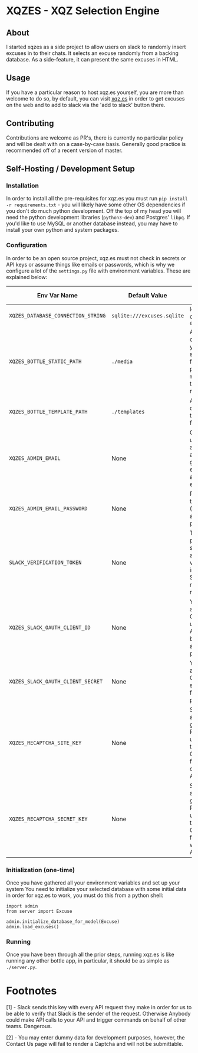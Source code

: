 # XQZES - XQZ Selection Engine

## About
I started xqzes as a side project to allow users on
slack to randomly insert excuses in to their chats.
It selects an excuse randomly from a backing database.
As a side-feature, it can present the same excuses in HTML.

## Usage
If you have a particular reason to host xqz.es yourself, you
are more than welcome to do so, by default, you can visit
[xqz.es](https://xqz.es/) in order to get excuses on the web
and to add to slack via the 'add to slack' button there.

## Contributing
Contributions are welcome as PR's, there is currently
no particular policy and will be dealt with on a case-by-case
basis. Generally good practice is recommended off of a recent
version of master.

## Self-Hosting / Development Setup
### Installation
In order to install all the pre-requisites for xqz.es you must run
`pip install -r requirements.txt` - you will likely have some other
OS dependencies if you don't do much python development. Off
the top of my head you will need the python development libraries
(`python3-dev`) and Postgres' `libpq`. If you'd like to use
MySQL or another database instead, you may have to install your own
python and system packages.

### Configuration
In order to be an open source project, xqz.es must not check in
secrets or API keys or assume things like emails or passwords,
which is why we configure a lot of the `settings.py` file with
environment variables. These are explained below:

| Env Var Name | Default Value | Value description |
| --- | --- | ------- |
|`XQZES_DATABASE_CONNECTION_STRING`|`sqlite:///excuses.sqlite`|local sqlite file called `excuses.sqlite`|SQLAlchemy connection url, see SQLAlchemy documentation [here](http://docs.sqlalchemy.org/en/latest/core/engines.html#database-urls)|
|`XQZES_BOTTLE_STATIC_PATH`|`./media`|Absolute path on system to your static/media files. I.e: full path to the `media` folder at this project's root.'|
|`XQZES_BOTTLE_TEMPLATE_PATH`|`./templates`|Absolute path on system to the `templates` folder.|
|`XQZES_ADMIN_EMAIL`|None|Gmail address used to send and receive application generated emails as well as the contact email|
|`XQZES_ADMIN_EMAIL_PASSWORD`|None|Password for that address (Use Gmail app-specific passwords)|
|`SLACK_VERIFICATION_TOKEN`|None|The token provided by slack that allows us to verify that it is indeed your Slack app making an API request.[1]|
|`XQZES_SLACK_OAUTH_CLIENT_ID`|None|Your applications OAuth client id, used for the Add to Slack button as well as the OAuth process.|
|`XQZES_SLACK_OAUTH_CLIENT_SECRET`|None|Your applications OAuth client secret, used for the OAuth process.|
|`XQZES_RECAPTCHA_SITE_KEY`|None|Site key to access google's Recaptcha API, used currently to protect the Contact Us form. Can be obtained [here](https://www.google.com/recaptcha/). Also see[2]|
|`XQZES_RECAPTCHA_SECRET_KEY`|None|Site key to access google's Recaptcha API, used currently to protect the Contact Us form. Obtained with Site key. Also see [2]|

### Initialization (one-time)
Once you have gathered all your environment variables and set up
your system
You need to initialize your selected database with some initial data
in order for xqz.es to work, you must do this from a python shell:
```
import admin
from server import Excuse

admin.initialize_database_for_model(Excuse)
admin.load_excuses()
```

### Running
Once you have been through all the prior steps, running
xqz.es is like running any other bottle app, in particular,
it should be as simple as `./server.py`.


# Footnotes
[1] - Slack sends this key with every API request they make in order for us to
 be able to verify that Slack is the sender of the request. Otherwise
 Anybody could make API calls to your API and trigger commands on behalf of
 other teams. Dangerous.

[2] - You may enter dummy data for development purposes, however, the
Contact Us page will fail to render a Captcha and will not be submittable.
